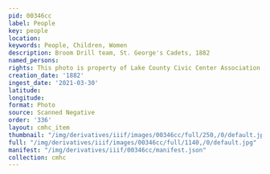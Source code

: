 ```yaml
---
pid: 00346cc
label: People
key: people
location: 
keywords: People, Children, Women
description: Broom Drill team, St. George's Cadets, 1882
named_persons: 
rights: This photo is property of Lake County Civic Center Association.
creation_date: '1882'
ingest_date: '2021-03-30'
latitude: 
longitude: 
format: Photo
source: Scanned Negative
order: '336'
layout: cmhc_item
thumbnail: "/img/derivatives/iiif/images/00346cc/full/250,/0/default.jpg"
full: "/img/derivatives/iiif/images/00346cc/full/1140,/0/default.jpg"
manifest: "/img/derivatives/iiif/00346cc/manifest.json"
collection: cmhc
---
```

